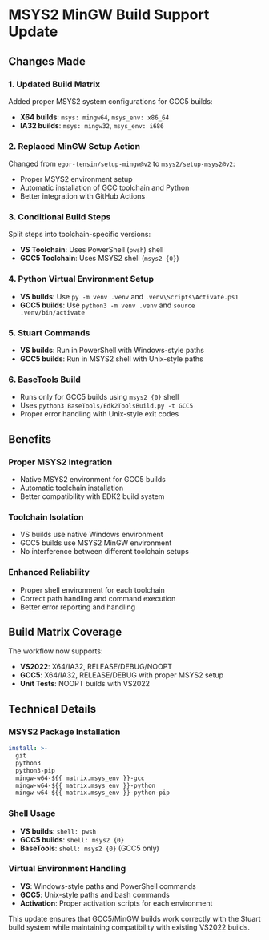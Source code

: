 # MSYS2 MinGW Build Support Update

## Changes Made

### 1. Updated Build Matrix
Added proper MSYS2 system configurations for GCC5 builds:
- **X64 builds**: `msys: mingw64`, `msys_env: x86_64`
- **IA32 builds**: `msys: mingw32`, `msys_env: i686`

### 2. Replaced MinGW Setup Action
Changed from `egor-tensin/setup-mingw@v2` to `msys2/setup-msys2@v2`:
- Proper MSYS2 environment setup
- Automatic installation of GCC toolchain and Python
- Better integration with GitHub Actions

### 3. Conditional Build Steps
Split steps into toolchain-specific versions:
- **VS Toolchain**: Uses PowerShell (`pwsh`) shell
- **GCC5 Toolchain**: Uses MSYS2 shell (`msys2 {0}`)

### 4. Python Virtual Environment Setup
- **VS builds**: Use `py -m venv .venv` and `.venv\Scripts\Activate.ps1`
- **GCC5 builds**: Use `python3 -m venv .venv` and `source .venv/bin/activate`

### 5. Stuart Commands
- **VS builds**: Run in PowerShell with Windows-style paths
- **GCC5 builds**: Run in MSYS2 shell with Unix-style paths

### 6. BaseTools Build
- Runs only for GCC5 builds using `msys2 {0}` shell
- Uses `python3 BaseTools/Edk2ToolsBuild.py -t GCC5`
- Proper error handling with Unix-style exit codes

## Benefits

### Proper MSYS2 Integration
- Native MSYS2 environment for GCC5 builds
- Automatic toolchain installation
- Better compatibility with EDK2 build system

### Toolchain Isolation
- VS builds use native Windows environment
- GCC5 builds use MSYS2 MinGW environment
- No interference between different toolchain setups

### Enhanced Reliability
- Proper shell environment for each toolchain
- Correct path handling and command execution
- Better error reporting and handling

## Build Matrix Coverage

The workflow now supports:
- **VS2022**: X64/IA32, RELEASE/DEBUG/NOOPT
- **GCC5**: X64/IA32, RELEASE/DEBUG with proper MSYS2 setup
- **Unit Tests**: NOOPT builds with VS2022

## Technical Details

### MSYS2 Package Installation
```yaml
install: >-
  git
  python3
  python3-pip
  mingw-w64-${{ matrix.msys_env }}-gcc
  mingw-w64-${{ matrix.msys_env }}-python
  mingw-w64-${{ matrix.msys_env }}-python-pip
```

### Shell Usage
- **VS builds**: `shell: pwsh`
- **GCC5 builds**: `shell: msys2 {0}`
- **BaseTools**: `shell: msys2 {0}` (GCC5 only)

### Virtual Environment Handling
- **VS**: Windows-style paths and PowerShell commands
- **GCC5**: Unix-style paths and bash commands
- **Activation**: Proper activation scripts for each environment

This update ensures that GCC5/MinGW builds work correctly with the Stuart build system while maintaining compatibility with existing VS2022 builds.
